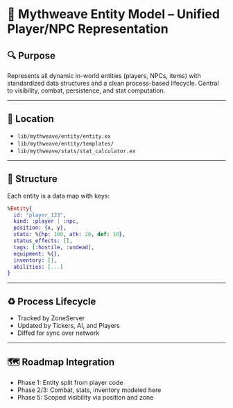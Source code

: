 
# 🧍 Mythweave Entity Model – Unified Player/NPC Representation

## 🔍 Purpose

Represents all dynamic in-world entities (players, NPCs, items) with standardized data structures and a clean process-based lifecycle. Central to visibility, combat, persistence, and stat computation.

---

## 📁 Location

- `lib/mythweave/entity/entity.ex`
- `lib/mythweave/entity/templates/`
- `lib/mythweave/stats/stat_calculator.ex`

---

## 🧬 Structure

Each entity is a data map with keys:

```elixir
%Entity{
  id: "player_123",
  kind: :player | :npc,
  position: {x, y},
  stats: %{hp: 100, atk: 20, def: 10},
  status_effects: [],
  tags: [:hostile, :undead],
  equipment: %{},
  inventory: [],
  abilities: [...]
}
```

---

## ♻️ Process Lifecycle

- Tracked by ZoneServer
- Updated by Tickers, AI, and Players
- Diffed for sync over network

---

## 🗺️ Roadmap Integration

- Phase 1: Entity split from player code
- Phase 2/3: Combat, stats, inventory modeled here
- Phase 5: Scoped visibility via position and zone
